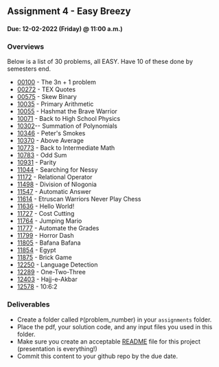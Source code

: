 ## Assignment 4  - Easy Breezy
#### Due: 12-02-2022 (Friday) @ 11:00 a.m.)

### Overviews

Below is a list of 30 problems, all EASY. Have 10 of these done by semesters end.

* [00100](https://cs.msutexas.edu/uva/api/pdfs/001/100.pdf) - The 3n + 1 problem
* [00272](https://cs.msutexas.edu/uva/api/pdfs/002/272.pdf) - TEX Quotes
* [00575](https://cs.msutexas.edu/uva/api/pdfs/005/575.pdf) - Skew Binary
* [10035](https://cs.msutexas.edu/uva/api/pdfs/100/10035.pdf) - Primary Arithmetic
* [10055](https://cs.msutexas.edu/uva/api/pdfs/100/10055.pdf) - Hashmat the Brave Warrior
* [10071](https://cs.msutexas.edu/uva/api/pdfs/100/10071.pdf) - Back to High School Physics
* [10302](https://cs.msutexas.edu/uva/api/pdfs/103/10302.pdf)-- Summation of Polynomials
* [10346](https://cs.msutexas.edu/uva/api/pdfs/103/10346.pdf) - Peter's Smokes
* [10370](https://cs.msutexas.edu/uva/api/pdfs/103/10370.pdf) - Above Average
* [10773](https://cs.msutexas.edu/uva/api/pdfs/107/10773.pdf) - Back to Intermediate Math
* [10783](https://cs.msutexas.edu/uva/api/pdfs/107/10783.pdf) - Odd Sum
* [10931](https://cs.msutexas.edu/uva/api/pdfs/109/10931.pdf) - Parity
* [11044](https://cs.msutexas.edu/uva/api/pdfs/110/11044.pdf) - Searching for Nessy
* [11172](https://cs.msutexas.edu/uva/api/pdfs/111/11172.pdf) - Relational Operator
* [11498](https://cs.msutexas.edu/uva/api/pdfs/114/11498.pdf) - Division of Nlogonia
* [11547](https://cs.msutexas.edu/uva/api/pdfs/115/11547.pdf) - Automatic Answer
* [11614](https://cs.msutexas.edu/uva/api/pdfs/116/11614.pdf) - Etruscan Warriors Never Play Chess
* [11636](https://cs.msutexas.edu/uva/api/pdfs/116/11636.pdf) - Hello World!
* [11727](https://cs.msutexas.edu/uva/api/pdfs/117/11727.pdf) - Cost Cutting
* [11764](https://cs.msutexas.edu/uva/api/pdfs/117/11764.pdf) - Jumping Mario
* [11777](https://cs.msutexas.edu/uva/api/pdfs/117/11777.pdf) - Automate the Grades
* [11799](https://cs.msutexas.edu/uva/api/pdfs/117/11799.pdf) - Horror Dash
* [11805](https://cs.msutexas.edu/uva/api/pdfs/118/11805.pdf) - Bafana Bafana
* [11854](https://cs.msutexas.edu/uva/api/pdfs/118/11854.pdf) - Egypt
* [11875](https://cs.msutexas.edu/uva/api/pdfs/118/11875.pdf) - Brick Game
* [12250](https://cs.msutexas.edu/uva/api/pdfs/122/12250.pdf) - Language Detection
* [12289](https://cs.msutexas.edu/uva/api/pdfs/122/12289.pdf) - One-Two-Three
* [12403](https://cs.msutexas.edu/uva/api/pdfs/125/12577.pdf) - Hajj-e-Akbar
* [12578](https://cs.msutexas.edu/uva/api/pdfs/125/12578.pdf) - 10:6:2

### Deliverables

- Create a folder called `P`(problem_number) in your `assignments` folder.
- Place the pdf, your solution code, and any input files you used in this folder.
- Make sure you create an acceptable [README](../../Resources/03-Readmees/README.md) file for this project (presentation is everything!)
- Commit this content to your github repo by the due date.

